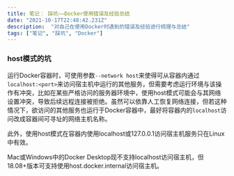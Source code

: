 ```yaml
---
title: 笔记： 踩坑——Docker使用错误及经验总结
date: "2021-10-17T22:48:42.231Z"
description:  "对自己在使用Docker时遇到的错误及经验进行梳理与总结"
tags: ["笔记", "踩坑", "Docker"]
---
```


### host模式的坑
运行Docker容器时，可使用参数`--network host`来使得可从容器内通过`localhost:<port>`来访问宿主机中运行的其他服务，但需要考虑运行环境与该操作有冲突，比如在某些严格访问的服务器环境中，使用host模式可能会与其网络设置冲突，导致后续远程连接被拒绝。虽然可以依靠人工恢复网络连接，但若这种情况下，欲访问的其他服务也运行于Docker容器中，最好将容器内的`localhost`访问改成容器间可寻址的网络主机名称。

此外，使用host模式在容器内使用localhost或127.0.0.1访问宿主机服务只在Linux中有效。

Mac或Windows中的Docker Desktop现不支持localhost访问宿主机，但18.08+版本可支持使用host.docker.internal访问宿主机。